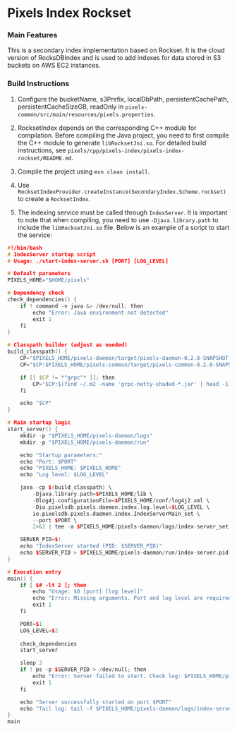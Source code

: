 # Pixels Index Rockset

### Main Features
This is a secondary index implementation based on Rockset. It is the cloud version of RocksDBIndex and is used to add indexes for data stored in S3 buckets on AWS EC2 instances.

### Build Instructions
1. Configure the bucketName, s3Prefix, localDbPath, persistentCachePath, persistentCacheSizeGB, readOnly in `pixels-common/src/main/resources/pixels.properties`.

2. RocksetIndex depends on the corresponding C++ module for compilation. Before compiling the Java project, you need to first compile the C++ module to generate `libRocksetJni.so`. For detailed build instructions, see `pixels/cpp/pixels-index/pixels-index-rockset/README.md`.

3. Compile the project using `mvn clean install`.

4. Use `RocksetIndexProvider.createInstance(SecondaryIndex.Scheme.rockset)` to create a `RocksetIndex`.

5. The indexing service must be called through `IndexServer`. It is important to note that when compiling, you need to use `-Djava.library.path` to include the `libRocksetJni.so` file. Below is an example of a script to start the service:
```cpp
#!/bin/bash
# IndexServer startup script
# Usage: ./start-index-server.sh [PORT] [LOG_LEVEL]

# Default parameters
PIXELS_HOME="$HOME/pixels"

# Dependency check
check_dependencies() {
    if ! command -v java &> /dev/null; then
        echo "Error: Java environment not detected"
        exit 1
    fi
}

# Classpath builder (adjust as needed)
build_classpath() {
    CP="$PIXELS_HOME/pixels-daemon/target/pixels-daemon-0.2.0-SNAPSHOT-full.jar"
    CP="$CP:$PIXELS_HOME/pixels-common/target/pixels-common-0.2.0-SNAPSHOT.jar"

    if [[ $CP != *"grpc"* ]]; then
        CP="$CP:$(find ~/.m2 -name 'grpc-netty-shaded-*.jar' | head -1)"
    fi

    echo "$CP"
}

# Main startup logic
start_server() {
    mkdir -p "$PIXELS_HOME/pixels-daemon/logs"
    mkdir -p "$PIXELS_HOME/pixels-daemon/run"

    echo "Startup parameters:"
    echo "Port: $PORT"
    echo "PIXELS_HOME: $PIXELS_HOME"
    echo "Log level: $LOG_LEVEL"

    java -cp $(build_classpath) \
        -Djava.library.path=$PIXELS_HOME/lib \
        -Dlog4j.configurationFile=$PIXELS_HOME/conf/log4j2.xml \
        -Dio.pixelsdb.pixels.daemon.index.log.level=$LOG_LEVEL \
        io.pixelsdb.pixels.daemon.index.IndexServerMain_set \
        --port $PORT \
        2>&1 | tee -a $PIXELS_HOME/pixels-daemon/logs/index-server_set.log &

    SERVER_PID=$!
    echo "IndexServer started (PID: $SERVER_PID)"
    echo $SERVER_PID > $PIXELS_HOME/pixels-daemon/run/index-server.pid
}

# Execution entry
main() {
    if [ $# -lt 2 ]; then
        echo "Usage: $0 [port] [log level]"
        echo "Error: Missing arguments. Port and log level are required."
        exit 1
    fi

    PORT=$1
    LOG_LEVEL=$2 
    
    check_dependencies
    start_server

    sleep 3
    if ! ps -p $SERVER_PID > /dev/null; then
        echo "Error: Server failed to start. Check log: $PIXELS_HOME/pixels-daemon/logs/index-server_set.log"
        exit 1
    fi

    echo "Server successfully started on port $PORT"
    echo "Tail log: tail -f $PIXELS_HOME/pixels-daemon/logs/index-server_set.log"
}
main
```